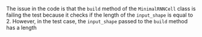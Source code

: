 The issue in the code is that the `build` method of the `MinimalRNNCell` class is failing the test because it checks if the length of the `input_shape` is equal to 2. However, in the test case, the `input_shape` passed to the `build` method has a length